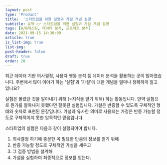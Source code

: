 ```yaml
---
layout: post
type: 'Product'
title:  '스타트업을 위한 실험과 가설 개념 설명'
subtitle: 요약 👉 스타트업을 위한 실험과 가설 개념 설명
tags: [A/B테스팅, 데이터 분석, 프로덕트 분석]
date: 2021-09-15 14:30:00
article: true
is_list-img: true
list-img: 
post-header: false
draft: true
order: 20
---
```


최근 데이터 기반 의사결정, 사용자 행동 분석 등 데이터 분석을 활용하는 곳이 많아졌습니다. 주변에서 많이 이야기 하는 '실험'과 '가설'에 대한 개념을 얼마나 정확하게 알고 있나요?

실험은 몰랐던 것을 알아내기 위해 (=지식을 얻기 위해) 하는 활동입니다. 만약 실험으로 뭔가를 알아내지 못했다면 잘못된 실험입니다.
가설은 반증할 수 있도록 구체적인 형태와 숫자로 표현된 문장입니다.
가설과 유사한 의미로 사용되는 가정은 반증 가능할 정도로 구체적이지 못한 암묵적인 믿음입니다.

스타트업의 실험은 다음과 같이 실행되어야 합니다.
1. 의사결정 하기에 충분한 꼭 필요한 만큼의 정보를 얻기 위해 
2. 반증 가능할 정도로 구체적인 가설을 세우고 
3. 그 검증 방법을 설계해 
4. 가설을 실험하여 최종적으로 정보를 얻는다.
